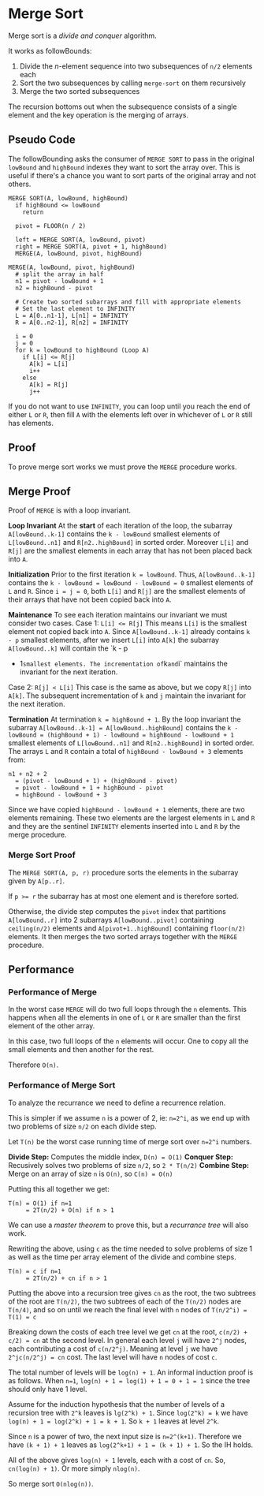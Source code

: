 # Merge Sort
Merge sort is a _divide and conquer_ algorithm.

It works as followBounds:
1. Divide the _n_-element sequence into two subsequences of `n/2` elements each
1. Sort the two subsequences by calling `merge-sort` on them recursively
1. Merge the two sorted subsequences

The recursion bottoms out when the subsequence consists of a single element and
the key operation is the merging of arrays.

## Pseudo Code
The followBounding asks the consumer of `MERGE SORT` to pass in the original
`lowBound` and `highBound` indexes they want to sort the array over.
This is useful if there's a chance you want to sort parts of the original array
and not others.

```
MERGE SORT(A, lowBound, highBound)
  if highBound <= lowBound
    return

  pivot = FLOOR(n / 2)

  left = MERGE SORT(A, lowBound, pivot)
  right = MERGE SORT(A, pivot + 1, highBound)
  MERGE(A, lowBound, pivot, highBound)

MERGE(A, lowBound, pivot, highBound)
  # split the array in half
  n1 = pivot - lowBound + 1
  n2 = highBound - pivot

  # Create two sorted subarrays and fill with appropriate elements
  # Set the last element to INFINITY
  L = A[0..n1-1], L[n1] = INFINITY
  R = A[0..n2-1], R[n2] = INFINITY

  i = 0
  j = 0
  for k = lowBound to highBound (Loop A)
    if L[i] <= R[j]
      A[k] = L[i]
      i++
    else
      A[k] = R[j]
      j++
```

If you do not want to use `INFINITY`, you can loop until you reach the end of
either `L` or `R`, then fill `A` with the elements left over in whichever of `L`
or `R` still has elements.

## Proof
To prove merge sort works we must prove the `MERGE` procedure works.

## Merge Proof
Proof of `MERGE` is with a loop invariant.

__Loop Invariant__ At the __start__ of each iteration of the loop, the subarray `A[lowBound..k-1]` contains the `k - lowBound` smallest elements of `L[lowBound..n1]` and `R[n2..highBound]` in sorted order.
Moreover `L[i]` and `R[j]` are the smallest elements in each array that has not been placed back into `A`.

__Initialization__ Prior to the first iteration `k = lowBound`.
Thus, `A[lowBound..k-1]` contains the `k - lowBound = lowBound - lowBound = 0` smallest
elements of `L` and `R`.
Since `i = j = 0`, both `L[i]` and `R[j]` are the smallest elements of their
arrays that have not been copied back into `A`.

__Maintenance__ To see each iteration maintains our invariant we must consider
two cases.
Case 1: `L[i] <= R[j]`
This means `L[i]` is the smallest element not copied back into `A`.
Since `A[lowBound..k-1]` already contains `k - p` smallest elements, after we
insert `L[i]` into `A[k]` the subarray `A[lowBound..k]` will contain the `k - p
+ 1` smallest elements.
The incrementation of `k` and `i` maintains the invariant for the next
iteration.

Case 2: `R[j] < L[i]`
This case is the same as above, but we copy `R[j]` into `A[k]`.
The subsequent incrementation of `k` and `j` maintain the invariant for the next
iteration.

__Termination__ At termination `k = highBound + 1`.
By the loop invariant the subarray `A[lowBound..k-1] = A[lowBound..highBound]`
contains the `k - lowBound = (highBound + 1) - lowBound = highBound - lowBound +
1` smallest elements of `L[lowBound..n1]` and `R[n2..highBound]` in sorted
order.
The arrays `L` and `R` contain a total of `highBound - lowBound + 3` elements
from:
```
n1 + n2 + 2
  = (pivot - lowBound + 1) + (highBound - pivot)
  = pivot - lowBound + 1 + highBound - pivot
  = highBound - lowBound + 3
```
Since we have copied `highBound - lowBound + 1` elements, there are two elements
remaining.
These two elements are the largest elements in `L` and `R` and they are the
sentinel `INFINITY` elements inserted into `L` and `R` by the merge procedure.

### Merge Sort Proof
The `MERGE SORT(A, p, r)` procedure sorts the elements in the subarray given by
`A[p..r]`.

If `p >= r` the subarray has at most one element and is therefore sorted.

Otherwise, the divide step computes the `pivot` index that partitions
`A[lowBound..r]` into 2 subarrays `A[lowBound..pivot]` containing `ceiling(n/2)`
elements and `A[pivot+1..highBound]` containing `floor(n/2)` elements.
It then merges the two sorted arrays together with the `MERGE` procedure.

## Performance

### Performance of Merge
In the worst case `MERGE` will do two full loops through the `n` elements.
This happens when all the elements in one of `L` or `R` are smaller than the
first element of the other array.

In this case, two full loops of the `n` elements will occur.
One to copy all the small elements and then another for the rest.

Therefore `O(n)`.

### Performance of Merge Sort
To analyze the recurrance we need to define a recurrence relation.

This is simpler if we assume `n` is a power of 2, ie: `n=2^i`, as we end up with
two problems of size `n/2` on each divide step.

Let `T(n)` be the worst case running time of merge sort over `n=2^i` numbers.

**Divide Step:** Computes the middle index, `D(n) = O(1)`
**Conquer Step:** Recusively solves two problems of size `n/2`, so `2 * T(n/2)`
**Combine Step:** Merge on an array of size `n` is `O(n)`, so `C(n) = O(n)`

Putting this all together we get:
```
T(n) = O(1) if n=1
     = 2T(n/2) + O(n) if n > 1
```

We can use a _master theorem_ to prove this, but a _recurrance tree_ will also
work.

Rewriting the above, using `c` as the time needed to solve problems of size 1 as
well as the time per array element of the divide and combine steps.
```
T(n) = c if n=1
     = 2T(n/2) + cn if n > 1
```
Putting the above into a recursion tree gives `cn` as the root, the two subtrees
of the root are `T(n/2)`, the two subtrees of each of the `T(n/2)` nodes are
`T(n/4)`, and so on until we reach the final level with `n` nodes of `T(n/2^i) =
T(1) = c`

Breaking down the costs of each tree level we get `cn` at the root, `c(n/2) +
c/2) = cn` at the second level.
In general each level `j` will have `2^j` nodes, each contributing a cost of
`c(n/2^j)`.
Meaning at level `j` we have `2^jc(n/2^j) = cn` cost.
The last level will have `n` nodes of cost `c`.

The total number of levels will be `log(n) + 1`.
An informal induction proof is as follows.
When `n=1`, `log(n) + 1 = log(1) + 1 = 0 + 1 = 1` since the tree should only
have 1 level.

Assume for the induction hypothesis that the number of levels of a recursion
tree with `2^k` leaves is `lg(2^k) + 1`. Since `log(2^k) = k` we have `log(n) +
1 = log(2^k) + 1 = k + 1`. So `k + 1` leaves at level `2^k`.

Since `n` is a power of two, the next input size is `n=2^(k+1)`.
Therefore we have `(k + 1) + 1` leaves as `log(2^k+1) + 1 = (k + 1) + 1`.
So the IH holds.

All of the above gives `log(n) + 1` levels, each with a cost of `cn`.
So, `cn(log(n) + 1)`.
Or more simply `nlog(n)`.

So merge sort `O(nlog(n))`.

